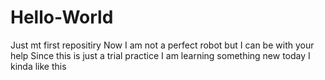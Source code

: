 # Hello-World
Just mt first repositiry
Now I am not a perfect robot but I can be with your help
Since this is just a trial practice I am learning something new today
I kinda like this
